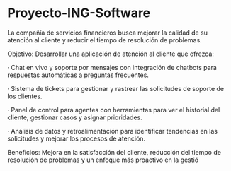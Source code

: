 # Proyecto-ING-Software

La compañía de servicios financieros busca mejorar la calidad de su atención al cliente y reducir el tiempo de resolución de problemas.

Objetivo: Desarrollar una aplicación de atención al cliente que ofrezca:

· Chat en vivo y soporte por mensajes con integración de chatbots para respuestas automáticas a preguntas frecuentes.

· Sistema de tickets para gestionar y rastrear las solicitudes de soporte de los clientes.

· Panel de control para agentes con herramientas para ver el historial del cliente, gestionar casos y asignar prioridades.

· Análisis de datos y retroalimentación para identificar tendencias en las solicitudes y mejorar los procesos de atención.

Beneficios: Mejora en la satisfacción del cliente, reducción del tiempo de resolución de problemas y un enfoque más proactivo en la gestió
